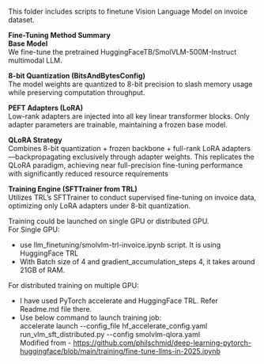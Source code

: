 This folder includes scripts to finetune Vision Language Model on invoice dataset.

**Fine-Tuning Method Summary**</br>
**Base Model**</br>
We fine-tune the pretrained HuggingFaceTB/SmolVLM-500M-Instruct multimodal LLM.

**8-bit Quantization (BitsAndBytesConfig)**</br>
The model weights are quantized to 8-bit precision to slash memory usage while preserving computation throughput.

**PEFT Adapters (LoRA)**</br>
Low-rank adapters are injected into all key linear transformer blocks. Only adapter parameters are trainable, maintaining a frozen base model.

**QLoRA Strategy**</br>
Combines 8-bit quantization + frozen backbone + full-rank LoRA adapters—backpropagating exclusively through adapter weights. This replicates the QLoRA paradigm, achieving near full-precision fine-tuning performance with significantly reduced resource requirements 


**Training Engine (SFTTrainer from TRL)**</br>
Utilizes TRL’s SFTTrainer to conduct supervised fine-tuning on invoice data, optimizing only LoRA adapters under 8-bit quantization.



Training could be launched on single GPU or distributed GPU. </br>
For Single GPU:</br>
  - use llm_finetuning/smolvlm-trl-invoice.ipynb script. It is using HuggingFace TRL</br>
  - With Batch size of 4 and gradient_accumulation_steps 4, it takes around 21GB of RAM. </br>
 
For distributed training on multiple GPU:</br>
  - I have used PyTorch accelerate and HuggingFace TRL. Refer Readme.md file there. </br>
  - Use below  command to launch training job: </br>
    accelerate launch --config_file hf_accelerate_config.yaml run_vlm_sft_distributed.py --config smolvlm-qlora.yaml
    </br>
    Modified from - https://github.com/philschmid/deep-learning-pytorch-huggingface/blob/main/training/fine-tune-llms-in-2025.ipynb 